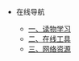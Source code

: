 - 在线导航

  - [一、读物学习](online/1.1.ReadStudy.md)
  - [二、在线工具](online/1.2.OnlineTool.md)
  - [三、网络资源](online/1.3.ResourceSearch.md)
